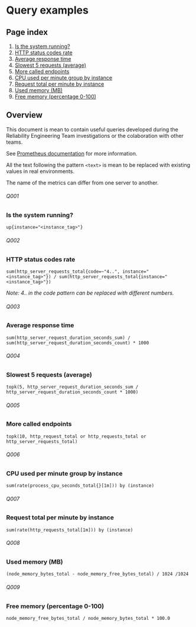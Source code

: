 # Query examples #

## Page index
1. [Is the system running?](./#q001)
2. [HTTP status codes rate](./#q002)
3. [Average response time](./#q003)
4. [Slowest 5 requests (average)](./#q004)
5. [More called endpoints](./#q005)
6. [CPU used per minute group by instance](./#q006)
7. [Request total per minute by instance](./#q007)
8. [Used memory (MB)](./#q008)
9. [Free memory (percentage 0-100)](./#q009)

## Overview

This document is mean to contain useful queries developed during the Reliability Engineering Team investigations or the colaboration with other teams.

See [Prometheus documentation](https://prometheus.io/docs/prometheus/latest/querying/basics/) for more information.

All the text following the pattern `<text>` is mean to be replaced with existing values in real environments.

The name of the metrics can differ from one server to another.

###### Q001
### Is the system running?
`up{instance="<instance_tag>"}`


###### Q002
### HTTP status codes rate
`sum(http_server_requests_total{code=~"4..", instance="<instance_tag>"}) / sum(http_server_requests_total{instance="<instance_tag>"})`

*Note: 4.. in the code pattern can be replaced with different numbers.*


###### Q003
### Average response time
`sum(http_server_request_duration_seconds_sum) / sum(http_server_request_duration_seconds_count) * 1000`

###### Q004
### Slowest 5 requests (average)
`topk(5, http_server_request_duration_seconds_sum / http_server_request_duration_seconds_count * 1000)`


###### Q005
### More called endpoints
`topk(10, http_request_total or http_requests_total or http_server_requests_total)`


###### Q006
### CPU used per minute group by instance
`sum(rate(process_cpu_seconds_total{}[1m])) by (instance)`


###### Q007
### Request total per minute by instance
`sum(rate(http_requests_total[1m])) by (instance)`

###### Q008
### Used memory (MB)
`(node_memory_bytes_total - node_memory_free_bytes_total) / 1024 /1024`

###### Q009
### Free memory (percentage 0-100)
`node_memory_free_bytes_total / node_memory_bytes_total * 100.0`
